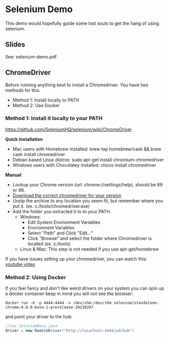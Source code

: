 # Selenium Demo

This demo would hopefully guide some lost souls to get the hang of using selenium.

## Slides

See: selenium-demo.pdf

## ChromeDriver

Before running anything best to install a Chromedriver.
You have two methods for this.

- Method 1: Install locally to PATH
- Method 2: Use Docker

### Method 1: Install it locally to your PATH

https://github.com/SeleniumHQ/selenium/wiki/ChromeDriver

**Quick installation**
- Mac users with Homebrew installed: brew tap homebrew/cask && brew cask install chromedriver
- Debian based Linux distros: sudo apt-get install chromium-chromedriver
- Windows users with Chocolatey installed: choco install chromedriver

**Manual**
- Lookup your Chrome version (url: chrome://settings/help), should be 89 or 88.
- [Download the correct chromedriver for your version](https://sites.google.com/a/chromium.org/chromedriver/) 
- Unzip the archive to any location you seem fit, but remember where you put it. (ex. c:/tools/chromedriver.exe)
- Add the folder you extracted it to to your PATH.
    - Windows: 
        - Edit System Environment Variables
        - Environment Variables
        - Select "Path" and Click "Edit..."
        - Click "Browse" and select the folder where Chromedriver is located (ex. c:/tools)
    - Linux & Mac: This step is not needed if you use apt-get/homebrew

If you have issues setting up your chromedriver, you can watch this: [youtube video](https://www.youtube.com/watch?v=dz59GsdvUF8)

### Method 2: Using Docker

If you feel fancy and don't like weird drivers on your system you can spin up a docker container keep in mind you will not see the browser:

```
docker run -d -p 4444:4444 -v /dev/shm:/dev/shm selenium/standalone-chrome:4.0.0-beta-1-prerelease-20210207
```

and point your driver to the hub:

```java
//See SeleniumBase.java
driver = new RemoteDriver("http://localhost:4444/wd/hub")

```
